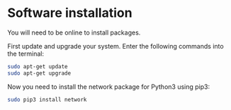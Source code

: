 # Software installation

You will need to be online to install packages.

First update and upgrade your system. Enter the following commands into the terminal:

```bash
sudo apt-get update
sudo apt-get upgrade
```
Now you need to install the network package for Python3 using pip3:

```bash
sudo pip3 install network
```
